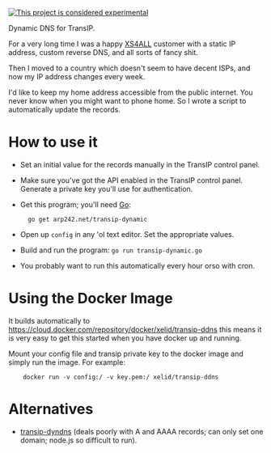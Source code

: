 [![This project is considered experimental](https://img.shields.io/badge/Status-experimental-red.svg)](https://arp242.net/status/experimental)

Dynamic DNS for TransIP.

For a very long time I was a happy [XS4ALL](https://www.xs4all.nl/) customer
with a static IP address, custom reverse DNS, and all sorts of fancy shit.

Then I moved to a country which doesn't seem to have decent ISPs, and now my IP
address changes every week.

I'd like to keep my home address accessible from the public internet. You never
know when you might want to phone home. So I wrote a script to automatically
update the records.

How to use it
=============
- Set an initial value for the records manually in the TransIP control panel.

- Make sure you've got the API enabled in the TransIP control panel. Generate a
  private key you'll use for authentication.

- Get this program; you'll need [Go](https://golang.org/):

		go get arp242.net/transip-dynamic

- Open up `config` in any 'ol text editor. Set the appropriate values.

- Build and run the program: `go run transip-dynamic.go`

- You probably want to run this automatically every hour orso with cron.

Using the Docker Image
============

It builds automatically to https://cloud.docker.com/repository/docker/xelid/transip-ddns this means it is very easy to get this started when you have docker up and running.

Mount your config file and transip private key to the docker image and simply run the image.
For example:

		docker run -v config:/ -v key.pem:/ xelid/transip-ddns

Alternatives
============
* [transip-dyndns](https://github.com/RolfKoenders/transip-dyndns) (deals poorly
  with A and AAAA records; can only set one domain; node.js so difficult to
  run).
